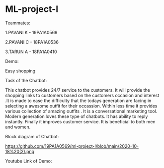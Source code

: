 # ML-project-I
Teammates:

1.PAVANI K - 19PA1A0569

2.PAVANI C - 18PA1A0536

3.TARUN A - 18PA1A0410



Demo:

Easy shopping



Task of the Chatbot:

This chatbot  provides 24/7  service to the customers. It will provide the shopping links to customers based on the customers occasion and interest .It is made to ease the difficulty  that the todays generation are facing in selecting a awesome outfit for their occassion. Within less time it provides various collection of amazing outfits . It is a conversational marketing tool. Modern generation loves these type of chatbots. It has ability to reply instantly.  Finally it improves customer  service. It is beneficial to both men and women.



Block diagram of Chatbot:

https://github.com/19PA1A0569/ml-project-I/blob/main/2020-10-18%20(2).png



Youtube Link of Demo:











